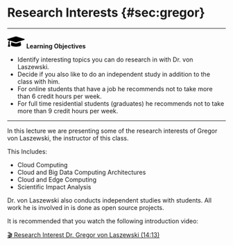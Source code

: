 # Research Interests {#sec:gregor}

---

![](images/learning.png) **Learning Objectives**

* Identify interesting topics you can do research in with Dr. von Laszewski.
* Decide if you also like to do an independent study in addition to the class with him.
* For online students that have a job he recommends not to take more than 6 credit hours per week.
* For full time residential students (graduates) he recommends not to take more than 9 credit hours per week.

---

In this lecture we are presenting some of the research interests of
Gregor von Laszewski, the instructor of this class.

This Includes:

* Cloud Computing
* Cloud and Big Data Computing Architectures
* Cloud and Edge Computing
* Scientific Impact Analysis

Dr. von Laszewski also conducts independent studies with students. All
work he is involved in is done as open source projects.

It is recommended that you watch the following introduction video:

[:clapper: Research Interest Dr. Gregor von Laszewski
(14:13)](https://www.youtube.com/watch?v=hcN1KvbTN2Y)

